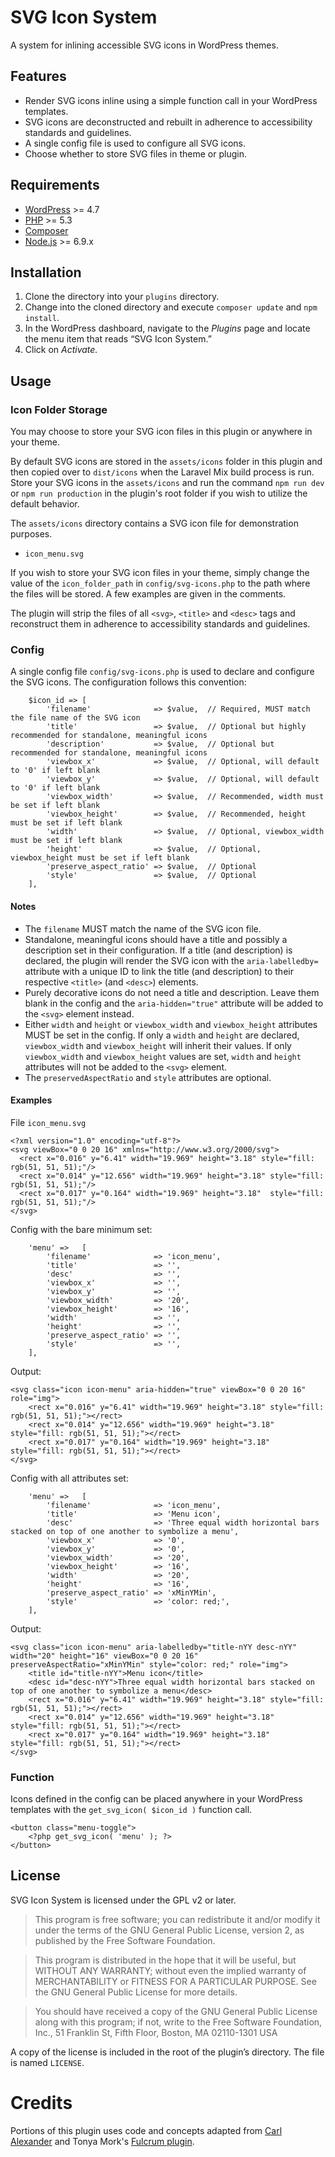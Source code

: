 # SVG Icon System

A system for inlining accessible SVG icons in WordPress themes.

## Features

* Render SVG icons inline using a simple function call in your WordPress templates.
* SVG icons are deconstructed and rebuilt in adherence to accessibility standards and guidelines.
* A single config file is used to configure all SVG icons.
* Choose whether to store SVG files in theme or plugin.

## Requirements

* [WordPress](https://wordpress.org/) >= 4.7
* [PHP](http://php.net/manual/en/install.php) >= 5.3
* [Composer](https://getcomposer.org/download/)
* [Node.js](http://nodejs.org/) >= 6.9.x

## Installation

1. Clone the directory into your `plugins` directory.
2. Change into the cloned directory and execute `composer update` and `npm install`.
3. In the WordPress dashboard, navigate to the *Plugins* page and locate the menu item that reads “SVG Icon System.”
4. Click on *Activate.*

## Usage

### Icon Folder Storage

You may choose to store your SVG icon files in this plugin or anywhere in your theme.

By default SVG icons are stored in the `assets/icons` folder in this plugin and then copied over to `dist/icons` when the Laravel Mix build process is run. Store your SVG icons in the `assets/icons` and run the command `npm run dev` or `npm run production` in the plugin's root folder if you wish to utilize the default behavior.  

The `assets/icons` directory contains a SVG icon file for demonstration purposes.

* `icon_menu.svg`

If you wish to store your SVG icon files in your theme, simply change the value of the `icon_folder_path` in `config/svg-icons.php` to the path where the files will be stored. A few examples are given in the comments.

The plugin will strip the files of all `<svg>`, `<title>` and `<desc>` tags and reconstruct them in adherence to accessibility standards and guidelines.

### Config

A single config file `config/svg-icons.php` is used to declare and configure the SVG icons. The configuration follows this convention:

```
    $icon_id => [
        'filename'              => $value,  // Required, MUST match the file name of the SVG icon
        'title'                 => $value,  // Optional but highly recommended for standalone, meaningful icons
        'description'           => $value,  // Optional but recommended for standalone, meaningful icons
        'viewbox_x'             => $value,  // Optional, will default to '0' if left blank
        'viewbox_y'             => $value,  // Optional, will default to '0' if left blank
        'viewbox_width'         => $value,  // Recommended, width must be set if left blank
        'viewbox_height'        => $value,  // Recommended, height must be set if left blank
        'width'                 => $value,  // Optional, viewbox_width must be set if left blank
        'height'                => $value,  // Optional, viewbox_height must be set if left blank
        'preserve_aspect_ratio' => $value,  // Optional
        'style'                 => $value,  // Optional
    ],
```

#### Notes

* The `filename` MUST match the name of the SVG icon file.
* Standalone, meaningful icons should have a title and possibly a description set in their configuration. If a title (and description) is declared, the plugin will render the SVG icon with the `aria-labelledby=` attribute with a unique ID to link the title (and description) to their respective `<title>` (and `<desc>`) elements.
* Purely decorative icons do not need a title and description. Leave them blank in the config and the `aria-hidden="true"` attribute will be added to the `<svg>` element instead.
* Either `width` and `height` or `viewbox_width` and `viewbox_height` attributes MUST be set in the config. If only a `width` and `height` are declared, `viewbox_width` and `viewbox_height` will inherit their values. If only `viewbox_width` and `viewbox_height` values are set, `width` and `height` attributes will not be added to the `<svg>` element.
* The `preservedAspectRatio` and `style` attributes are optional.

#### Examples

File `icon_menu.svg`
```
<?xml version="1.0" encoding="utf-8"?>
<svg viewBox="0 0 20 16" xmlns="http://www.w3.org/2000/svg">
  <rect x="0.016" y="6.41" width="19.969" height="3.18" style="fill: rgb(51, 51, 51);"/>
  <rect x="0.014" y="12.656" width="19.969" height="3.18" style="fill: rgb(51, 51, 51);"/>
  <rect x="0.017" y="0.164" width="19.969" height="3.18"  style="fill: rgb(51, 51, 51);"/>
</svg>
```

Config with the bare minimum set:
```
    'menu' =>   [
        'filename'              => 'icon_menu',
        'title'                 => '',
        'desc'                  => '',
        'viewbox_x'             => '',
        'viewbox_y'             => '',
        'viewbox_width'         => '20',
        'viewbox_height'        => '16',
        'width'                 => '',
        'height'                => '',
        'preserve_aspect_ratio' => '',
        'style'                 => '',
    ],
```

Output:
```
<svg class="icon icon-menu" aria-hidden="true" viewBox="0 0 20 16" role="img">        
    <rect x="0.016" y="6.41" width="19.969" height="3.18" style="fill: rgb(51, 51, 51);"></rect>
    <rect x="0.014" y="12.656" width="19.969" height="3.18" style="fill: rgb(51, 51, 51);"></rect>
    <rect x="0.017" y="0.164" width="19.969" height="3.18" style="fill: rgb(51, 51, 51);"></rect>
</svg>
```

Config with all attributes set:
```
    'menu' =>   [
        'filename'              => 'icon_menu',
        'title'                 => 'Menu icon',
        'desc'                  => 'Three equal width horizontal bars stacked on top of one another to symbolize a menu',
        'viewbox_x'             => '0',
        'viewbox_y'             => '0',
        'viewbox_width'         => '20',
        'viewbox_height'        => '16',
        'width'                 => '20',
        'height'                => '16',
        'preserve_aspect_ratio' => 'xMinYMin',
        'style'                 => 'color: red;',
    ],
```

Output:
```
<svg class="icon icon-menu" aria-labelledby="title-nYY desc-nYY" width="20" height="16" viewBox="0 0 20 16" preserveAspectRatio="xMinYMin" style="color: red;" role="img">
    <title id="title-nYY">Menu icon</title>
    <desc id="desc-nYY">Three equal width horizontal bars stacked on top of one another to symbolize a menu</desc>    
    <rect x="0.016" y="6.41" width="19.969" height="3.18" style="fill: rgb(51, 51, 51);"></rect>
    <rect x="0.014" y="12.656" width="19.969" height="3.18" style="fill: rgb(51, 51, 51);"></rect>
    <rect x="0.017" y="0.164" width="19.969" height="3.18" style="fill: rgb(51, 51, 51);"></rect>
</svg>
```

### Function

Icons defined in the config can be placed anywhere in your WordPress templates with the `get_svg_icon( $icon_id )` function call.

```
<button class="menu-toggle">
    <?php get_svg_icon( 'menu' ); ?>
</button>
```

## License

SVG Icon System is licensed under the GPL v2 or later.

> This program is free software; you can redistribute it and/or modify it under the terms of the GNU General Public License, version 2, as published by the Free Software Foundation.

> This program is distributed in the hope that it will be useful, but WITHOUT ANY WARRANTY; without even the implied warranty of MERCHANTABILITY or FITNESS FOR A PARTICULAR PURPOSE. See the GNU General Public License for more details.

> You should have received a copy of the GNU General Public License along with this program; if not, write to the Free Software Foundation, Inc., 51 Franklin St, Fifth Floor, Boston, MA 02110-1301 USA

A copy of the license is included in the root of the plugin’s directory. The file is named `LICENSE`.

# Credits

Portions of this plugin uses code and concepts adapted from [Carl Alexander](https://carlalexander.ca/) and Tonya Mork's [Fulcrum plugin](https://github.com/hellofromtonya/Fulcrum).
